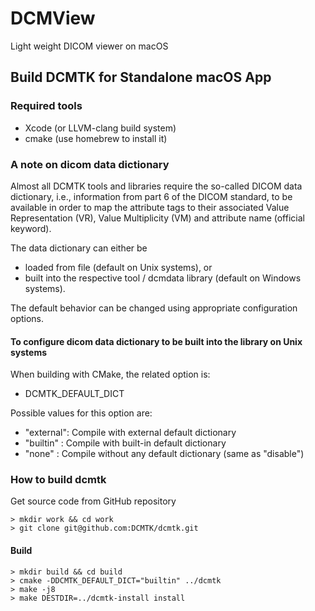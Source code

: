 # DCMView
Light weight DICOM viewer on macOS

## Build DCMTK for Standalone macOS App

### Required tools
* Xcode (or LLVM-clang build system)
* cmake (use homebrew to install it)


### A note on dicom data dictionary
Almost all DCMTK tools and libraries require the so-called DICOM data dictionary, i.e., information from part 6 of the DICOM standard, to be available in order to map the attribute tags to their associated Value Representation (VR), Value Multiplicity (VM) and attribute name (official keyword).  

The data dictionary can either be
* loaded from file (default on Unix systems), or 
* built into the respective tool / dcmdata library (default on Windows systems).

The default behavior can be changed using appropriate configuration options.

#### To configure dicom data dictionary to be built into the library on Unix systems
When building with CMake, the related option is:
* DCMTK_DEFAULT_DICT

Possible values for this option are:
* "external": Compile with external default dictionary
* "builtin" : Compile with built-in default dictionary
* "none"    : Compile without any default dictionary (same as "disable")


### How to build dcmtk
Get source code from GitHub repository
```shell
> mkdir work && cd work
> git clone git@github.com:DCMTK/dcmtk.git
```

#### Build
```shell
> mkdir build && cd build
> cmake -DDCMTK_DEFAULT_DICT="builtin" ../dcmtk
> make -j8
> make DESTDIR=../dcmtk-install install
```

